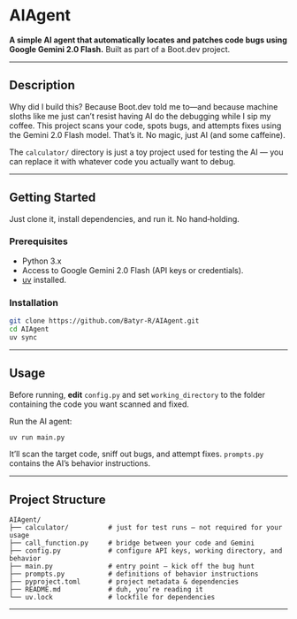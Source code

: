 # AIAgent

**A simple AI agent that automatically locates and patches code bugs using Google Gemini 2.0 Flash.** Built as part of a Boot.dev project.

---

##  Description

Why did I build this? Because Boot.dev told me to—and because machine sloths like me just can’t resist having AI do the debugging while I sip my coffee.
This project scans your code, spots bugs, and attempts fixes using the Gemini 2.0 Flash model. That’s it. No magic, just AI (and some caffeine).

The `calculator/` directory is just a toy project used for testing the AI — you can replace it with whatever code you actually want to debug.

---

##  Getting Started

Just clone it, install dependencies, and run it. No hand‑holding.

### Prerequisites

- Python 3.x
- Access to Google Gemini 2.0 Flash (API keys or credentials).
- [uv](https://github.com/astral-sh/uv) installed.

### Installation

```bash
git clone https://github.com/Batyr-R/AIAgent.git
cd AIAgent
uv sync
```

---

##  Usage

Before running, **edit** `config.py` and set `working_directory` to the folder containing the code you want scanned and fixed.

Run the AI agent:

```bash
uv run main.py
```

It’ll scan the target code, sniff out bugs, and attempt fixes. `prompts.py` contains the AI’s behavior instructions.

---

##  Project Structure

```
AIAgent/
├── calculator/          # just for test runs — not required for your usage
├── call_function.py     # bridge between your code and Gemini
├── config.py            # configure API keys, working directory, and behavior
├── main.py              # entry point — kick off the bug hunt
├── prompts.py           # definitions of behavior instructions
├── pyproject.toml       # project metadata & dependencies
├── README.md            # duh, you’re reading it
└── uv.lock              # lockfile for dependencies
```

---
